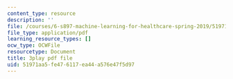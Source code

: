 ```yaml
---
content_type: resource
description: ''
file: /courses/6-s897-machine-learning-for-healthcare-spring-2019/51971aa5fe476117ea44a576e47f5d97_MdUnh4PaGKw.pdf
file_type: application/pdf
learning_resource_types: []
ocw_type: OCWFile
resourcetype: Document
title: 3play pdf file
uid: 51971aa5-fe47-6117-ea44-a576e47f5d97
---
```

